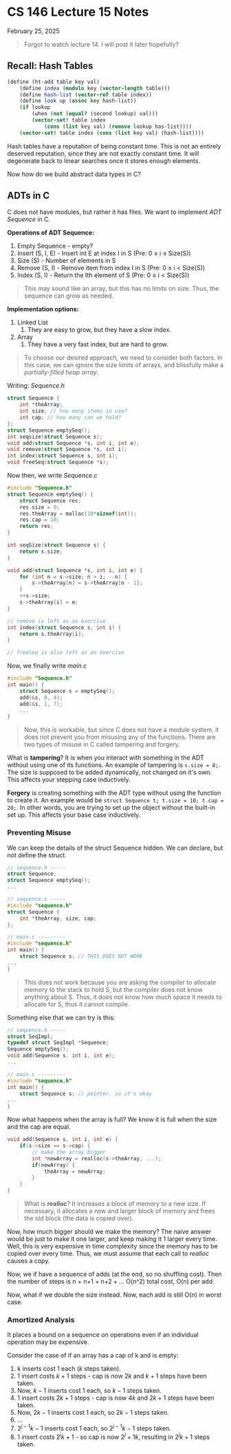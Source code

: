# CS 146 Lecture 15 Notes

February 25, 2025

> Forgot to watch lecture 14. I will post it later hopefully?

## Recall: Hash Tables

```scheme
(define (ht-add table key val)
	(define index (modulo key (vector-length table)))
	(define hash-list (vector-ref table index))
	(define look up (assoc key hash-list))
	(if lookup
		(when (not (equal? (second lookup) val)))
		(vector-set! table index
			(cons (list key val) (remove lookup has-list))))
	(vector-set! table index (cons (list key val) (hash-list))))
```

Hash tables have a reputation of being constant time. This is not an entirely deserved reputation, since they are not exactly constant time. It will degenerate back to linear searches once it stores enough elements.

Now how do we build abstract data types in C?

## ADTs in C

C does not have modules, but rather it has files. We want to implement _ADT Sequence_ in C.

**Operations of ADT Sequence:**

1. Empty Sequence - empty?
2. Insert (S, I, E) - Insert int E at index I in S (Pre: 0 ≤ i ≤ Size(S))
3. Size (S) - Number of elements in S
4. Remove (S, I) - Remove item from index I in S (Pre: 0 ≤ i < Size(S))
5. Index (S, I) - Return the Ith element of S (Pre: 0 ≤ i < Size(S))

> This may sound like an array, but this has no limits on size. Thus, the sequence can grow as needed.

**Implementation options:**

1. Linked List
    1. They are easy to grow, but they have a slow index.
2. Array
    1. They have a very fast index, but are hard to grow.

> To choose our desired approach, we need to consider both factors. In this case, we can ignore the size limits of arrays, and blissfully make a _partially-filled heap array_.

Writing: _Sequence.h_

```c
struct Sequence {
	int *theArray;
	int size; // how many items in use?
	int cap; // how many can we hold?
};
struct Sequence emptySeq();
int seqsize(struct Sequence s);
void add(struct Sequence *s, int i, int e);
void remove(struct Sequence *s, int i);
int index(struct Sequence s, int i);
void freeSeq(struct Sequence *s);
```

Now then, we write _Sequence.c_

```c
#include "Sequence.h"
struct Sequence emptySeq() {
	struct Sequence res;
	res.size = 0;
	res.theArray = malloc(10*sizeof(int));
	res.cap = 10;
	return res;
}

int seqSize(struct Sequence s) {
	return s.size;
}

void add(struct Sequence *s, int i, int e) {
	for (int n = s->size; n > i; --n) {
		s->theArray[n] = s->theArray[n - 1];
	}
	++s->size;
	s->theArray[i] = e;
}

// remove is left as an exercise
int index(struct Sequence s, int i) {
	return s.theArray[i];
}

// freeSeq is also left as an exercise
```

Now, we finally write _main.c_

```c
#include "Sequence.h"
int main() {
	struct Sequence s = emptySeq();
	add(&s, 0, 4);
	add(&s, 1, 7);
	...
}
```

> Now, this is workable, but since C does not have a module system, it does not prevent you from misusing any of the functions. There are two types of misuse in C called tampering and forgery.

What is **tampering**? It is when you interact with something in the ADT without using one of its functions. An example of tampering is `s.size = 8;`. The size is supposed to be added dynamically, not changed on it's own. This affects your stepping case inductively.

**Forgery** is creating something with the ADT type without using the function to create it. An example would be `struct Sequence t; t.size = 10; t.cap = 20;`. In other words, you are trying to set up the object without the built-in set up. This affects your base case inductively.

### Preventing Misuse

We can keep the details of the struct Sequence hidden. We can declare, but not define the struct.

```c
// sequence.h -----
struct Sequence;
struct Sequence emptySeq();
...

// sequence.c -----
#include "sequence.h"
struct Sequence {
	int *theArray, size, cap;
};

// main.c ---------
#include "sequence.h"
int main() {
	struct Sequence s; // THIS DOES NOT WORK
...
}
```

> This does not work because you are asking the compiler to allocate memory to the stack to hold S, but the compiler does not know anything about S. Thus, it does not know how much space it needs to allocate for S, thus it cannot compile.

Something else that we can try is this:

```c
// sequence.h -----
struct SeqImpl;
typedef struct SeqImpl *Sequence;
Sequence emptySeq();
void add(Sequence s, int i, int e);
...

// main.c ---------
#include "sequence.h"
int main() {
	struct Sequence s; // pointer, so it's okay
...
}
```

Now what happens when the array is full? We know it is full when the size and the cap are equal.

```c
void add(Sequence s, int i, int e) {
	if(s->size == s->cap) {
		// make the array bigger
		int *newArray = realloc(s->theArray, ...);
		if(newArray) {
			theArray = newArray;
		}
	}
}
```

> What is **realloc**? It increases a block of memory to a new size. If necessary, it allocates a new and larger block of memory and frees the old block (the data is copied over).

Now, how much bigger should we make the memory? The naive answer would be just to make it one larger, and keep making it 1 larger every time. Well, this is very expensive in time complexity since the memory has to be copied over every time. Thus, we must assume that each call to _realloc_ causes a copy.

Now, we if have a sequence of adds (at the end, so no shuffling cost). Then the number of steps is n + n+1 + n+2 + ... O(n^2) total cost, O(n) per add.

Now, what if we double the size instead. Now, each add is still O(n) in worst case.

### Amortized Analysis

It places a bound on a sequence on operations even if an individual operation may be expensive.

Consider the case of if an array has a cap of k and is empty:

1. k inserts cost $1$ each ($k$ steps taken).
2. 1 insert costs $k + 1$ steps - cap is now $2k$ and $k + 1$ steps have been taken.
3. Now, $k-1$ inserts cost $1$ each, so $k-1$ steps taken.
4. 1 insert costs $2k + 1$ steps - cap is now $4k$ and $2k + 1$ steps have been taken.
5. Now, $2k-1$ inserts cost $1$ each, so $2k-1$ steps taken.
6. ...
7. $2^{j-1} k - 1$ inserts cost 1 each, so $2^{j-1} k - 1$ steps taken.
8. 1 insert costs $2^{j} k + 1$ - so cap is now $2^j+1 k$, resulting in $2^j k + 1$ steps taken.
